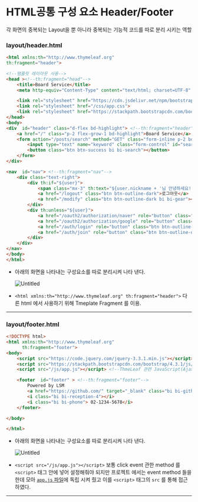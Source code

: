 # HTML공통 구성 요소 Header/Footer

각 화면의 중복되는 Layout을 뿐 아니라 중복되는 기능적 코드를 따로 분리 시키는 역할
 

### layout/header.html

```html
<html xmlns:th="http://www.thymeleaf.org"
th:fragment="header">

<!--탬플릿 레이아웃 사용-->
<head ><!--th:fragment="head"-->
    <title>Board Service</title>
    <meta http-equiv="Content-Type" content="text/html; charset=UTF-8" />

    <link rel="stylesheet" href="https://cdn.jsdelivr.net/npm/bootstrap-icons@1.6.0/font/bootstrap-icons.css">
    <link rel="stylesheet" href="/css/app.css">
    <link rel="stylesheet" href="https://stackpath.bootstrapcdn.com/bootstrap/4.3.1/css/bootstrap.min.css">
</head>
<body>
<div  id="header" class="d-flex bd-highlight"> <!--th:fragment="header"-->
    <a href="/" class="p-2 flex-grow-1 bd-highlight">Board Service</a>
    <form action="/posts/search" method="GET" class="form-inline p-2 bd-highlight" role="search">
        <input type="text" name="keyword" class="form-control" id="search" placeholder="검색">
        <button class="btn btn-success bi bi-search"></button>
    </form>
</div>

<nav  id="nav"> <!--th:fragment="nav"-->
    <div class="text-right">
        <div th:if="${user}">
            <span class="mx-3" th:text="${user.nickname + '님 안녕하세요!'}"></span>
            <a href="/logout" class="btn btn-outline-dark">로그아웃</a>
            <a href="/modify" class="btn btn-outline-dark bi bi-gear"></a>
        </div>
        <div th:unless="${user}">
            <a href="/oauth2/authorization/naver" role="button" class="btn btn-outline-success"><img id="img" src="/img/naver.ico"/> 로그인</a>
            <a href="/oauth2/authorization/google" role="button" class="btn btn-outline-danger bi bi-google"> 로그인</a>
            <a href="/auth/login" role="button" class="btn btn-outline-dark bi bi-lock-fill"> 로그인</a>
            <a href="/auth/join" role="button" class="btn btn-outline-dark bi bi-person-circle"> 회원가입</a>
        </div>
    </div>
</nav>
</body>
</html>
```

- 아래의 화면을 나타내는 구성요소를 따로 분리시켜 나타 낸다.
    
    ![Untitled](HTML%E1%84%80%E1%85%A9%E1%86%BC%E1%84%90%E1%85%A9%E1%86%BC%20%E1%84%80%E1%85%AE%E1%84%89%E1%85%A5%E1%86%BC%20%E1%84%8B%E1%85%AD%E1%84%89%E1%85%A9%20Header%20Footer%20d7fb5b2781bd430ea1a829f4b0cddaa3/Untitled.png)
    
- `<html xmlns:th="http://www.thymeleaf.org" th:fragment="header">`
다른 html 에서 사용하기 위해 Tmeplate Fragment 를 이용.

---

### layout/footer.html

```html
<!DOCTYPE html>
<html xmlns:th="http://www.thymeleaf.org"
      th:fragment="footer">
<body>
    <script src="https://code.jquery.com/jquery-3.3.1.min.js"></script>
    <script src="https://stackpath.bootstrapcdn.com/bootstrap/4.3.1/js/bootstrap.min.js"></script>
    <script src="/js/app.js"></script> <!--ThmeLeaf 관련 JavaScript(Ajax 이용 목적)-->

    <footer  id="footer" > <!--th:fragment="footer"-->
        Powered by LSM
        <a href="https://github.com/" target="_blank" class="bi bi-github"></a>
        <i class="bi bi-reception-4"></i>
        <i class="bi bi-phone"> 02-1234-5678</i>
    </footer>

</body>

</html>
```

- 아래의 화면을 나타내는 구성요소를 따로 분리시켜 나타 낸다.
    
    ![Untitled](HTML%E1%84%80%E1%85%A9%E1%86%BC%E1%84%90%E1%85%A9%E1%86%BC%20%E1%84%80%E1%85%AE%E1%84%89%E1%85%A5%E1%86%BC%20%E1%84%8B%E1%85%AD%E1%84%89%E1%85%A9%20Header%20Footer%20d7fb5b2781bd430ea1a829f4b0cddaa3/Untitled%201.png)
    

- `<script src="/js/app.js"></script>`
보통 click event 관한 method 를 `<script>` 태그 안에 넣어 설정해줘야 되지만
프로젝트 에서는 event method 들을 한데 모아 [`app.js` 파일](JavaScript%20%E1%84%8B%E1%85%AA%20%E1%84%8B%E1%85%B2%E1%84%92%E1%85%AD%E1%84%89%E1%85%A5%E1%86%BC%20%E1%84%80%E1%85%A5%E1%86%B7%E1%84%89%E1%85%A1%20%E1%84%80%E1%85%AA%E1%86%AB%E1%84%85%E1%85%A7%E1%86%AB(app%20js)%20a7aa307c3044477393d4dd2cf4e80303.md)에 독립 시켜 줬고 
이를 `<script>` 태그의 `src` 를 통해 접근 하였다.

---